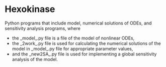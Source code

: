 # Hexokinase
Python programs that include model, numerical solutions of ODEs, and sensitivity analysis programs, where

- the \_model_.py file is a file of the model of nonlinear ODEs,
- the \_2work_.py file is used for calculating the numerical solutions of the model in \_model_.py file for appropriate parameter values,
- and the \_new2SA_.py file is used for implementing a global sensitivity analysis of the model.
